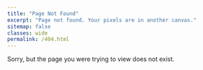 ```yaml
---
title: "Page Not Found"
excerpt: "Page not found. Your pixels are in another canvas."
sitemap: false
classes: wide
permalink: /404.html
---
```


Sorry, but the page you were trying to view does not exist.
